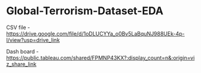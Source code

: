 # Global-Terrorism-Dataset-EDA

CSV file - https://drive.google.com/file/d/1oDLUCYYa_o0Bv5LaBquNJ988UEk-4p-I/view?usp=drive_link

Dash board -https://public.tableau.com/shared/FPMNP43KX?:display_count=n&:origin=viz_share_link
